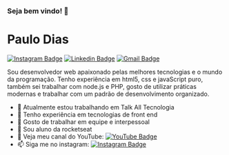 ### Seja bem vindo! 👋

# Paulo Dias 

[![Instagram Badge](https://img.shields.io/badge/-Instagram-6633cc?style=flat-square&labelColor=6633cc&logo=instagram&logoColor=white&link=https://www.instagram.com/dev.paulo.dias/)](https://www.instagram.com/dev.paulo.dias) 
[![Linkedin Badge](https://img.shields.io/badge/-Linkedin-6633cc?style=flat-square&logo=Linkedin&logoColor=white&link=https://www.linkedin.com/in/paulo-dias-bba351186/)](https://www.linkedin.com/in/paulo-dias-bba351186/) 
[![Gmail Badge](https://img.shields.io/badge/-paulodiasg3v@gmail.com-6633cc?style=flat-square&logo=Gmail&logoColor=white&link=mailto:paulodiasg3v@gmail.com)](mailto:paulodiasg3v@gmail.com)

Sou desenvolvedor web apaixonado pelas melhores tecnologias e o mundo da programação. Tenho experiência  em html5, css e javaScript puro, também sei trabalhar com node.js e PHP, gosto de utilizar práticas modernas e trabalhar com um padrão de desenvolvimento organizado.

- 🔭 Atualmente estou trabalhando em Talk All Tecnologia
- 🌱 Tenho experiência em tecnologias de front end
- 👯 Gosto de trabalhar em equipe e interpessoal
- 🤔 Sou aluno da rocketseat
- 💬 Veja meu canal do YouTube: [![YouTube Badge](https://img.shields.io/badge/-Praticando_Code-ff0000?style=flat-square&labelColor=ff0000&logo=youtube&logoColor=white&link=https://www.youtube.com/channel/UC22R6FYBfsWi7IUCIgdYN3g)](https://www.youtube.com/channel/UC22R6FYBfsWi7IUCIgdYN3g)  
- 📫 Siga me no instagram: [![Instagram Badge](https://img.shields.io/badge/-Instagram-ff7f0f?style=flat-square&labelColor=ff7f0f&logo=instagram&logoColor=white&link=https://www.instagram.com/dev.paulo.dias/)](https://www.instagram.com/dev.paulo.dias) 
